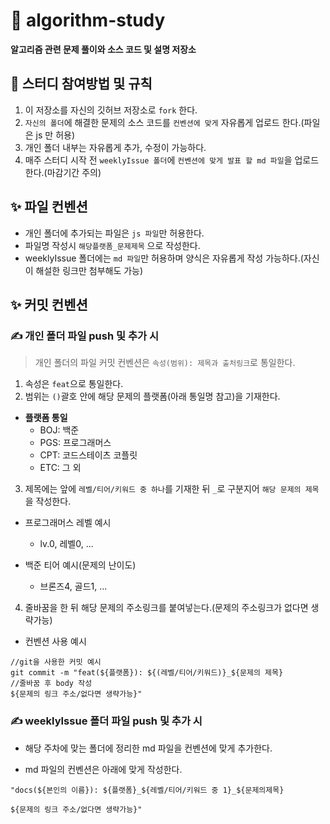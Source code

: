 # 🚀 algorithm-study
**알고리즘 관련 문제 풀이와 소스 코드 및 설명 저장소**

## 📌 스터디 참여방법 및 규칙

1. 이 저장소를 자신의 깃허브 저장소로 `fork` 한다.
2. `자신의 폴더`에 해결한 문제의 소스 코드를 `컨벤션에 맞게` 자유롭게 업로드 한다.(파일은 js 만 허용) 
3. 개인 폴더 내부는 자유롭게 추가, 수정이 가능하다.
4. 매주 스터디 시작 전 `weeklyIssue 폴더`에 `컨벤션에 맞게 발표 할 md 파일`을 업로드 한다.(마감기간 주의)

## ✨ 파일 컨벤션 

- 개인 폴더에 추가되는 파일은 `js 파일`만 허용한다.
- 파일명 작성시 `해당플랫폼_문제제목` 으로 작성한다.
- weeklyIssue 폴더에는 `md 파일`만 허용하며 양식은 자유롭게 작성 가능하다.(자신이 해설한 링크만 첨부해도 가능)

## ✨ 커밋 컨벤션

### ✍ 개인 폴더 파일 push 및 추가 시

> 개인 폴더의 파일 커밋 컨벤션은 `속성(범위): 제목과 출처링크`로 통일한다.

1. 속성은 `feat`으로 통일한다.
2. 범위는 `()`괄호 안에 해당 문제의 플랫폼(아래 통일명 참고)을 기재한다.

- **플랫폼 통일**
  - BOJ: 백준
  - PGS: 프로그래머스
  - CPT: 코드스테이츠 코플릿
  - ETC: 그 외

3. 제목에는 앞에 `레벨/티어/키워드 중 하나`를 기재한 뒤 `_`로 구분지어 `해당 문제의 제목`을 작성한다.

- 프로그래머스 레벨 예시
  - lv.0, 레벨0, ...

- 백준 티어 예시(문제의 난이도)
  - 브론즈4, 골드1, ...

4. 줄바꿈을 한 뒤 해당 문제의 주소링크를 붙여넣는다.(문제의 주소링크가 없다면 생략가능)

- 컨벤션 사용 예시

```
//git을 사용한 커밋 예시
git commit -m "feat(${플랫폼}): ${(레벨/티어/키워드)}_${문제의 제목}
//줄바꿈 후 body 작성
${문제의 링크 주소/없다면 생략가능}"

```

### ✍ weeklyIssue 폴더 파일 push 및 추가 시

- 해당 주차에 맞는 폴더에 정리한 md 파일을 컨벤션에 맞게 추가한다.

- md 파일의 컨벤션은 아래에 맞게 작성한다.

```
"docs(${본인의 이름}): ${플랫폼}_${레벨/티어/키워드 중 1}_${문제의제목}

${문제의 링크 주소/없다면 생략가능}"
```
